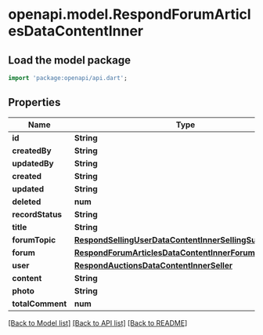 # openapi.model.RespondForumArticlesDataContentInner

## Load the model package
```dart
import 'package:openapi/api.dart';
```

## Properties
Name | Type | Description | Notes
------------ | ------------- | ------------- | -------------
**id** | **String** |  | 
**createdBy** | **String** |  | 
**updatedBy** | **String** |  | 
**created** | **String** |  | 
**updated** | **String** |  | 
**deleted** | **num** |  | 
**recordStatus** | **String** |  | 
**title** | **String** |  | 
**forumTopic** | [**RespondSellingUserDataContentInnerSellingSubCategory**](RespondSellingUserDataContentInnerSellingSubCategory.md) |  | 
**forum** | [**RespondForumArticlesDataContentInnerForum**](RespondForumArticlesDataContentInnerForum.md) |  | 
**user** | [**RespondAuctionsDataContentInnerSeller**](RespondAuctionsDataContentInnerSeller.md) |  | 
**content** | **String** |  | 
**photo** | **String** |  | [optional] 
**totalComment** | **num** |  | 

[[Back to Model list]](../README.md#documentation-for-models) [[Back to API list]](../README.md#documentation-for-api-endpoints) [[Back to README]](../README.md)


